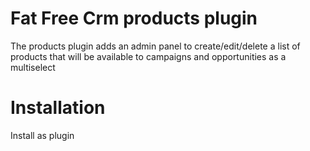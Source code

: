 Fat Free Crm products plugin
============

The products plugin adds an admin panel to create/edit/delete a list of products that will be available to campaigns and opportunities as a multiselect

Installation
============

Install as plugin
